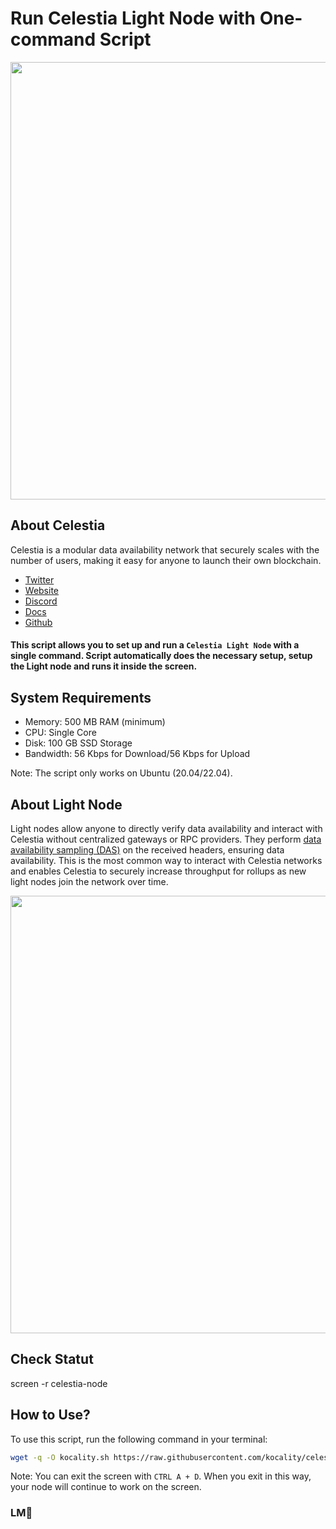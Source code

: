 # Run Celestia Light Node with One-command Script

<img src="https://i.ytimg.com/vi/9uL3jZe4mTY/maxresdefault.jpg" width="700"/>

## About Celestia
Celestia is a modular data availability network that securely scales with the number of users, making it easy for anyone to launch their own blockchain.
* [Twitter](https://x.com/CelestiaOrg)
* [Website](https://celestia.org/)
* [Discord](https://discord.com/invite/YsnTPcSfWQ)
* [Docs](https://docs.celestia.org/)
* [Github](https://github.com/celestiaorg)

#### This script allows you to set up and run a `Celestia Light Node` with a single command. Script automatically does the necessary setup, setup the Light node and runs it inside the screen.

## System Requirements

- Memory: 500 MB RAM (minimum)
- CPU: Single Core
- Disk: 100 GB SSD Storage
- Bandwidth: 56 Kbps for Download/56 Kbps for Upload

Note: The script only works on Ubuntu (20.04/22.04). 

## About Light Node
Light nodes allow anyone to directly verify data availability and interact with Celestia without centralized gateways or RPC providers. They perform [data availability sampling (DAS)](https://celestia.org/glossary/data-availability-sampling/) on the received headers, ensuring data availability. This is the most common way to interact with Celestia networks and enables Celestia to securely increase throughput for rollups as new light nodes join the network over time.

<div style="text-align: center;">
    <img src="https://docs.celestia.org/img/nodes/LightNodes.png" width="700"/>
</div>

## Check Statut
screen -r celestia-node

## How to Use?

To use this script, run the following command in your terminal:
```bash
wget -q -O kocality.sh https://raw.githubusercontent.com/kocality/celestia-light/main/kocality.sh && sudo chmod +x kocality.sh && ./kocality.sh
```

Note: You can exit the screen with `CTRL A + D`. When you exit in this way, your node will continue to work on the screen. 

### LM🦥
